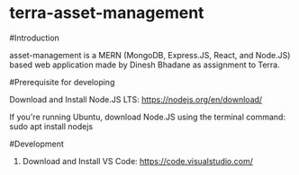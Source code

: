 # terra-asset-management

#Introduction

asset-management is a MERN (MongoDB, Express.JS, React, and Node.JS) based web application made by Dinesh Bhadane as assignment to Terra.

#Prerequisite for developing

Download and Install Node.JS LTS: https://nodejs.org/en/download/

If you're running Ubuntu, download Node.JS using the terminal command: sudo apt install nodejs

#Development
1. Download and Install VS Code: https://code.visualstudio.com/
